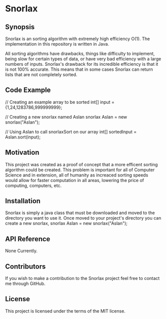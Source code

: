 # Snorlax

## Synopsis

Snorlax is an sorting algorithm with extremely high efficiency O(1).
The implementation in this repository is written in Java.

All sorting algorithms have drawbacks, things like difficulty to implement, 
being slow for certain types of data, or have very bad efficiency with a large numbers of inputs.
Snorlax's drawback for its incredible efficiency is that it is not 100% accurate.
This means that in some cases Snorlax can return lists that are not completely sorted. 

## Code Example

// Creating an example array to be sorted
int[] input = {1,24,1283786,999999999};
    
// Creating a new snorlax named Aslan
snorlax Aslan = new snorlax("Aslan");
    
// Using Aslan to call snorlaxSort on our array
int[] sortedInput = Aslan.sort(input);

## Motivation

This project was created as a proof of concept that a more efficent sorting algorithm could be created.
This problem is important for all of Computer Science and in extension, all of humanity as increaced sorting speeds
would allow for faster computation in all areas, lowering the price of computing, computers, etc. 

## Installation

Snorlax is simply a java class that must be downloaded and moved to the directory you want to use it.
Once moved to your project's directory you can create a new snorlax, snorlax Aslan = new snorlax("Aslan");

## API Reference

None Currently.

## Contributors

If you wish to make a contribution to the Snorlax project feel free to contact me through GitHub.

## License

This project is licensed under the terms of the MIT license.